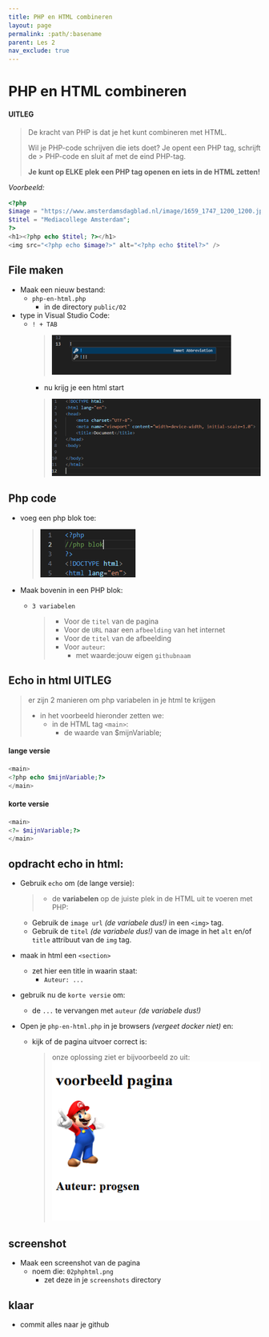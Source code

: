 ```yaml
---
title: PHP en HTML combineren
layout: page
permalink: :path/:basename
parent: Les 2
nav_exclude: true
---
```


# PHP en HTML combineren

#### UITLEG
> De kracht van PHP is dat je het kunt combineren met HTML.
> 
> Wil je PHP-code schrijven die iets doet? Je opent een PHP tag, schrijft de > PHP-code en sluit af met de eind PHP-tag.  
>  
> **Je kunt op ELKE plek een PHP tag openen en iets in de HTML zetten!**

*Voorbeeld:*
```php
<?php
$image = "https://www.amsterdamsdagblad.nl/image/1659_1747_1200_1200.jpg";
$titel = "Mediacollege Amsterdam";
?>
<h1><?php echo $titel; ?></h1>
<img src="<?php echo $image?>" alt="<?php echo $titel?>" />
 ```

## File maken

- Maak een nieuw bestand:
  - `php-en-html.php`
    - in de directory `public/02`
- type in Visual Studio Code: 
  - `! + TAB`
    > ![](img/starthtml.PNG)
    - nu krijg je een html start
    > ![](img/starthtml2.PNG)


## Php code

- voeg een php blok toe:
    > ![](img/phpblok.PNG)

- Maak bovenin in een PHP blok:
  - `3 variabelen`
    > - Voor de `titel` van de pagina
    > - Voor de `URL` naar een `afbeelding` van het internet
    > - Voor de `titel` van de afbeelding
    > - Voor `auteur`:
    >     - met waarde:jouw eigen `githubnaam` 

## Echo in html UITLEG


> er zijn 2 manieren om php variabelen in je html te krijgen
> - in het voorbeeld hieronder zetten we:
>     - in de HTML tag `<main>`:
>         - de waarde van $mijnVariable;
#### lange versie
```php
<main>
<?php echo $mijnVariable;?>
</main>
```
#### korte versie
```php
<main>
<?= $mijnVariable;?>
</main>
```

## opdracht echo in html:

- Gebruik `echo` om (de lange versie):
  > - de **variabelen** op de juiste plek in de HTML uit te voeren met PHP:

    - Gebruik de `image url` *(de variabele dus!)* in een `<img>` tag.
    - Gebruik de `titel` *(de variabele dus!)* van de image in het `alt` en/of `title` attribuut van de `img` tag.

- maak in html een `<section>`
  - zet hier een title in waarin staat:
    - `Auteur: ...`
- gebruik nu de `korte versie` om:
    - de `...` te vervangen met `auteur` *(de variabele dus!)*

- Open je `php-en-html.php` in je browsers *(vergeet docker niet)* en:
    - kijk of de pagina uitvoer correct is:
        > onze oplossing ziet er bijvoorbeeld zo uit:
        > ![](img/result.PNG)

## screenshot

- Maak een screenshot van de pagina
  - noem die: `02phphtml.png`
    - zet deze in je `screenshots` directory


## klaar
- commit alles naar je github
